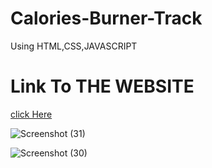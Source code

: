 # Calories-Burner-Track
Using HTML,CSS,JAVASCRIPT


# Link To THE WEBSITE
  [click Here](https://sanskar153.github.io/Calories-Burner-Track/)
  
  ![Screenshot (31)](https://user-images.githubusercontent.com/79687388/120355831-468e4c80-c321-11eb-8211-79b493b2920f.png)
  
![Screenshot (30)](https://user-images.githubusercontent.com/79687388/120355846-4db55a80-c321-11eb-933a-d941364c2b9a.png)



